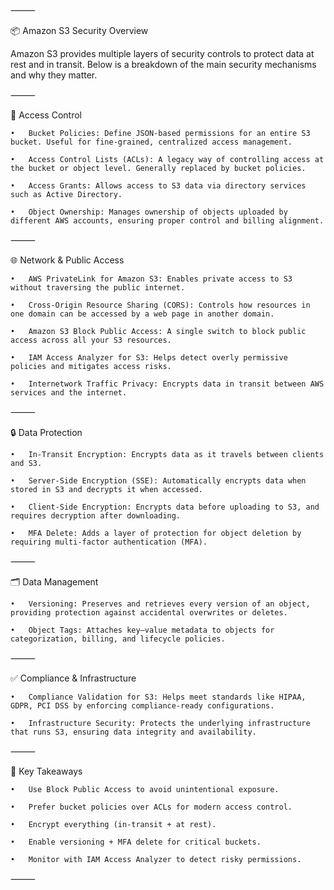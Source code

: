 
⸻

📦 Amazon S3 Security Overview

Amazon S3 provides multiple layers of security controls to protect data at rest and in transit. Below is a breakdown of the main security mechanisms and why they matter.

⸻

🔑 Access Control

	•	Bucket Policies: Define JSON-based permissions for an entire S3 bucket. Useful for fine-grained, centralized access management.

	•	Access Control Lists (ACLs): A legacy way of controlling access at the bucket or object level. Generally replaced by bucket policies.
	
	•	Access Grants: Allows access to S3 data via directory services such as Active Directory.
	
	•	Object Ownership: Manages ownership of objects uploaded by different AWS accounts, ensuring proper control and billing alignment.

⸻

🌐 Network & Public Access

	•	AWS PrivateLink for Amazon S3: Enables private access to S3 without traversing the public internet.

	•	Cross-Origin Resource Sharing (CORS): Controls how resources in one domain can be accessed by a web page in another domain.

	•	Amazon S3 Block Public Access: A single switch to block public access across all your S3 resources.

	•	IAM Access Analyzer for S3: Helps detect overly permissive policies and mitigates access risks.

	•	Internetwork Traffic Privacy: Encrypts data in transit between AWS services and the internet.

⸻

🔒 Data Protection

	•	In-Transit Encryption: Encrypts data as it travels between clients and S3.

	•	Server-Side Encryption (SSE): Automatically encrypts data when stored in S3 and decrypts it when accessed.

	•	Client-Side Encryption: Encrypts data before uploading to S3, and requires decryption after downloading.

	•	MFA Delete: Adds a layer of protection for object deletion by requiring multi-factor authentication (MFA).

⸻

🗂️ Data Management

	•	Versioning: Preserves and retrieves every version of an object, providing protection against accidental overwrites or deletes.

	•	Object Tags: Attaches key–value metadata to objects for categorization, billing, and lifecycle policies.

⸻

✅ Compliance & Infrastructure

	•	Compliance Validation for S3: Helps meet standards like HIPAA, GDPR, PCI DSS by enforcing compliance-ready configurations.

	•	Infrastructure Security: Protects the underlying infrastructure that runs S3, ensuring data integrity and availability.

⸻

📘 Key Takeaways

	•	Use Block Public Access to avoid unintentional exposure.

	•	Prefer bucket policies over ACLs for modern access control.

	•	Encrypt everything (in-transit + at rest).

	•	Enable versioning + MFA delete for critical buckets.

	•	Monitor with IAM Access Analyzer to detect risky permissions.

⸻

